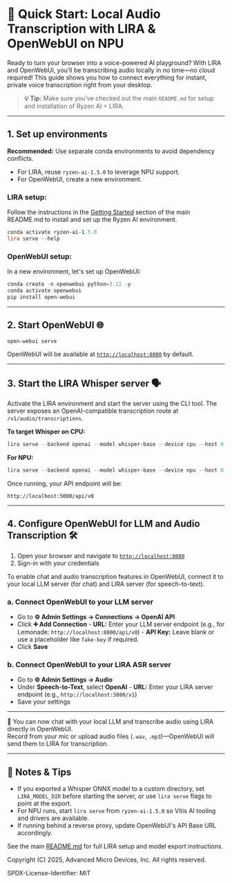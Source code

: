 # 🚀 Quick Start: Local Audio Transcription with LIRA & OpenWebUI on NPU 

Ready to turn your browser into a voice-powered AI playground? With LIRA and OpenWebUI, you’ll be transcribing audio locally in no time—no cloud required! This guide shows you how to connect everything for instant, private voice transcription right from your desktop.

> **💡 Tip:** Make sure you’ve checked out the main `README.md` for setup and installation of Ryzen AI + LIRA.

---

## 1. Set up environments

**Recommended:** Use separate conda environments to avoid dependency conflicts.  
- For LIRA, reuse `ryzen-ai-1.5.0` to leverage NPU support.  
- For OpenWebUI, create a new environment.

### LIRA setup:
Follow the instructions in the [Getting Started](../README.md#getting-started) section of the main README.md to install and set up the Ryzen AI environment.
```powershell
conda activate ryzen-ai-1.5.0
lira serve --help
```

### OpenWebUI setup:
In a new environment, let's set up OpenWebUI:
```powershell
conda create -n openwebui python=3.11 -y
conda activate openwebui
pip install open-webui
```

---

## 2️. Start OpenWebUI 🌐

```powershell
open-webui serve
```
OpenWebUI will be available at [`http://localhost:8080`](http://localhost:8080) by default.

---

## 3️. Start the LIRA Whisper server 🗣️

Activate the LIRA environment and start the server using the CLI tool. The server exposes an OpenAI-compatible transcription route at `/v1/audio/transcriptions`.

**To target Whisper on CPU:**
```powershell
lira serve --backend openai --model whisper-base --device cpu --host 0.0.0.0 --port 5000
```
**For NPU:**
```powershell
lira serve --backend openai --model whisper-base --device npu --host 0.0.0.0 --port 5000
```
Once running, your API endpoint will be:

```
http://localhost:5000/api/v0
```

---

## 4️. Configure OpenWebUI for LLM and Audio Transcription 🛠️

1. Open your browser and navigate to [`http://localhost:8080`](http://localhost:8080)
2. Sign-in with your credentials

To enable chat and audio transcription features in OpenWebUI, connect it to your local LLM server (for chat) and LIRA server (for speech-to-text).

### a. Connect OpenWebUI to your LLM server

- Go to **⚙️ Admin Settings → Connections → OpenAI API**
- Click **➕ Add Connection**
        - **URL:** Enter your LLM server endpoint (e.g., for Lemonade: `http://localhost:8000/api/v0`)
        - **API Key:** Leave blank or use a placeholder like `fake-key` if required.
- Click **Save**

### b. Connect OpenWebUI to your LIRA ASR server

- Go to **⚙️ Admin Settings → Audio**
- Under **Speech-to-Text**, select **OpenAI**
        - **URL:** Enter your LIRA server endpoint (e.g., `http://localhost:5000/v1`)
- Save your settings

---

🎉 You can now chat with your local LLM and transcribe audio using LIRA directly in OpenWebUI.  
Record from your mic or upload audio files (`.wav`, `.mp3`)—OpenWebUI will send them to LIRA for transcription.

---

## 📝 Notes & Tips

- If you exported a Whisper ONNX model to a custom directory, set `LIRA_MODEL_DIR` before starting the server, or use `lira serve` flags to point at the export.
- For NPU runs, start `lira serve` from `ryzen-ai-1.5.0` so Vitis AI tooling and drivers are available.
- If running behind a reverse proxy, update OpenWebUI's API Base URL accordingly.

See the main [README.md](../README.md) for full LIRA setup and model export instructions.


Copyright (C) 2025, Advanced Micro Devices, Inc. All rights reserved.

SPDX-License-Identifier: MIT